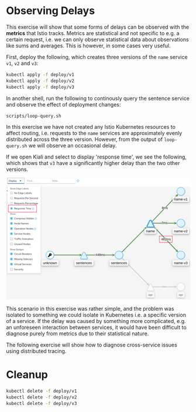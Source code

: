 # Observing Delays

This exercise will show that some forms of delays can be observed with the
**metrics** that Istio tracks. Metrics are statistical and not specific to
e.g. a certain request, i.e. we can only observe statistical data about
observations like sums and averages. This is however, in some cases very useful.

First, deploy the following, which creates three versions of the `name` service
`v1`, `v2` and `v3`:

```sh
kubectl apply -f deploy/v1
kubectl apply -f deploy/v2
kubectl apply -f deploy/v3
```

In another shell, run the following to continously query the sentence service
and observe the effect of deployment changes:

```sh
scripts/loop-query.sh
```

In this exercise we have not created any Istio Kubernetes resources to affect
routing, i.e. requests to the `name` services are approximately evenly
distributed across the three version. However, from the output of
`loop-query.sh` we will observe an occasional delay.

If we open Kiali and select to display 'response time', we see the following,
which shows that `v3` have a significantly higher delay than the two other
versions.

![Canary Traffic in Kiali](images/kiali-request-delays-anno.png)

This scenario in this exercise was rather simple, and the problem was isolated
to something we could isolate in Kubernetes i.e. a specific version of a
service. If the delay was caused by something more complicated, e.g. an
unforeseen interaction between services, it would have been difficult to
diagnose purely from metrics due to their statistical nature.

The following exercise will show how to diagnose cross-service issues using
distributed tracing.

# Cleanup

```sh
kubectl delete -f deploy/v1
kubectl delete -f deploy/v2
kubectl delete -f deploy/v3
```
